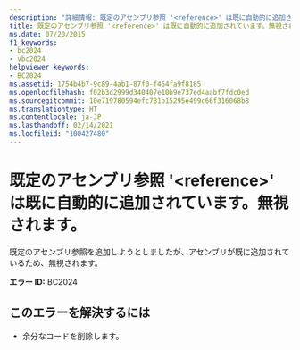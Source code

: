 ```yaml
---
description: "詳細情報: 既定のアセンブリ参照 '<reference>' は既に自動的に追加されています。無視されます"
title: 既定のアセンブリ参照 '<reference>' は既に自動的に追加されています。無視されます。
ms.date: 07/20/2015
f1_keywords:
- bc2024
- vbc2024
helpviewer_keywords:
- BC2024
ms.assetid: 1754b4b7-9c89-4ab1-87f0-f464fa9f8185
ms.openlocfilehash: f02b3d2999d340407e10b9e737ed4aabf7fdc0ed
ms.sourcegitcommit: 10e719780594efc781b15295e499c66f316068b8
ms.translationtype: HT
ms.contentlocale: ja-JP
ms.lasthandoff: 02/14/2021
ms.locfileid: "100427480"
---
```

# <a name="the-default-assembly-reference-reference-has-already-been-automatically-added-ignored"></a>既定のアセンブリ参照 '\<reference>' は既に自動的に追加されています。無視されます。

既定のアセンブリ参照を追加しようとしましたが、アセンブリが既に追加されているため、無視されます。  
  
 **エラー ID:** BC2024  
  
## <a name="to-correct-this-error"></a>このエラーを解決するには  
  
- 余分なコードを削除します。
